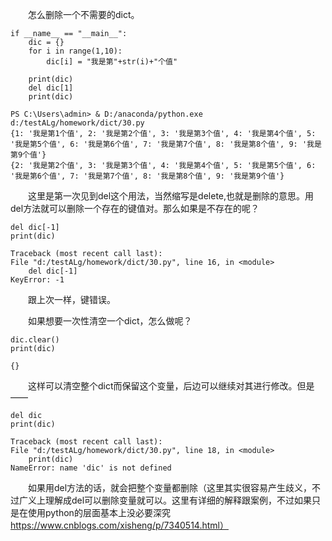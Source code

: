 <!--
 * @lanhuage: python
 * @Descripttion: 
 * @version: beta
 * @Author: xiaoshuyui
 * @Date: 2020-04-01 08:28:49
 * @LastEditors: xiaoshuyui
 * @LastEditTime: 2020-04-01 08:48:03
 -->
&emsp;&emsp;怎么删除一个不需要的dict。

    if __name__ == "__main__":
        dic = {}
        for i in range(1,10):
            dic[i] = "我是第"+str(i)+"个值"

        print(dic)
        del dic[1]
        print(dic)

    PS C:\Users\admin> & D:/anaconda/python.exe d:/testALg/homework/dict/30.py
    {1: '我是第1个值', 2: '我是第2个值', 3: '我是第3个值', 4: '我是第4个值', 5: '我是第5个值', 6: '我是第6个值', 7: '我是第7个值', 8: '我是第8个值', 9: '我是第9个值'}
    {2: '我是第2个值', 3: '我是第3个值', 4: '我是第4个值', 5: '我是第5个值', 6: '我是第6个值', 7: '我是第7个值', 8: '我是第8个值', 9: '我是第9个值'}

&emsp;&emsp;这里是第一次见到del这个用法，当然缩写是delete,也就是删除的意思。用del方法就可以删除一个存在的键值对。那么如果是不存在的呢？

    del dic[-1]
    print(dic)

    Traceback (most recent call last):
    File "d:/testALg/homework/dict/30.py", line 16, in <module>
        del dic[-1]
    KeyError: -1

&emsp;&emsp;跟上次一样，键错误。

&emsp;&emsp;如果想要一次性清空一个dict，怎么做呢？

    dic.clear()
    print(dic)

    {}

&emsp;&emsp;这样可以清空整个dict而保留这个变量，后边可以继续对其进行修改。但是——

    del dic
    print(dic)

    Traceback (most recent call last):
    File "d:/testALg/homework/dict/30.py", line 18, in <module>
        print(dic)
    NameError: name 'dic' is not defined

&emsp;&emsp;如果用del方法的话，就会把整个变量都删除（这里其实很容易产生歧义，不过广义上理解成del可以删除变量就可以。这里有详细的解释跟案例，不过如果只是在使用python的层面基本上没必要深究 https://www.cnblogs.com/xisheng/p/7340514.html）